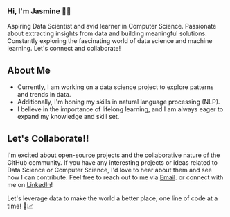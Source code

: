### Hi, I'm Jasmine 👩‍💻

Aspiring Data Scientist and avid learner in Computer Science. Passionate about extracting insights from data and building meaningful solutions. Constantly exploring the fascinating world of data science and machine learning. Let's connect and collaborate!

## About Me
* Currently, I am working on a data science project to explore patterns and trends in data.
* Additionally, I'm honing my skills in natural language processing (NLP).
* I believe in the importance of lifelong learning, and I am always eager to expand my knowledge and skill set.

## Let's Collaborate!!
I'm excited about open-source projects and the collaborative nature of the GitHub community. If you have any interesting projects or ideas related to Data Science or Computer Science, I'd love to hear about them and see how I can contribute. Feel free to reach out to me via [Email](mailto:my.jasminepramesty10@gmail.com). or connect with me on [LinkedIn](https://www.linkedin.com/in/jasmine-aulia/)!

Let's leverage data to make the world a better place, one line of code at a time! 🚀📈
